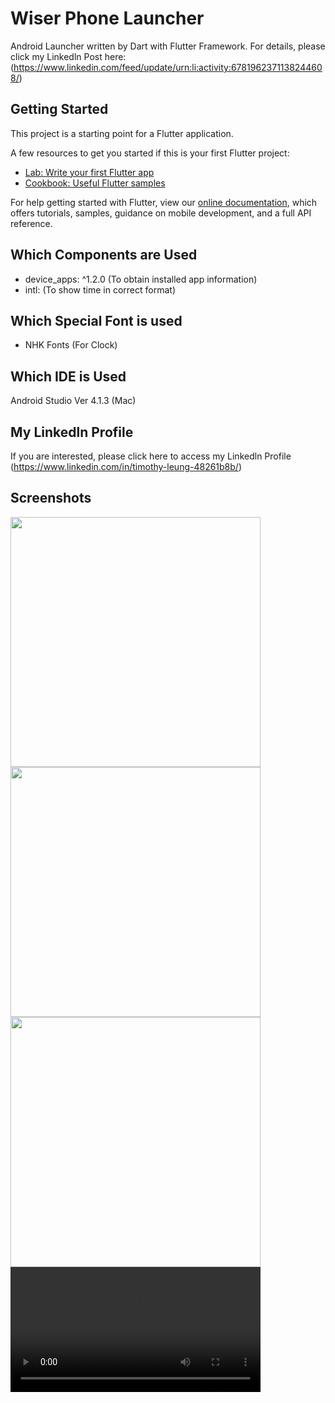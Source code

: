 # Wiser Phone Launcher

Android Launcher written by Dart with Flutter Framework.
For details, please click my Linkedln Post here: (https://www.linkedin.com/feed/update/urn:li:activity:6781962371138244608/)

## Getting Started

This project is a starting point for a Flutter application.

A few resources to get you started if this is your first Flutter project:

- [Lab: Write your first Flutter app](https://flutter.dev/docs/get-started/codelab)
- [Cookbook: Useful Flutter samples](https://flutter.dev/docs/cookbook)

For help getting started with Flutter, view our
[online documentation](https://flutter.dev/docs), which offers tutorials,
samples, guidance on mobile development, and a full API reference.

## Which Components are Used


-  device_apps: ^1.2.0   (To obtain installed app information)
-  intl:			(To show time in correct format)

## Which Special Font is used

-  NHK Fonts (For Clock)



## Which IDE is Used

Android Studio Ver 4.1.3 (Mac)


## My Linkedln Profile

If you are interested, please click here to access my Linkedln Profile (https://www.linkedin.com/in/timothy-leung-48261b8b/)


## Screenshots
<img src="https://github.com/timleunghk/wiserphonelauncher/blob/master/demos/IMG_7369.png" width="400"><img src="https://github.com/timleunghk/wiserphonelauncher/blob/master/demos/IMG_7380.png" width="400">
<img src="https://github.com/timleunghk/wiserphonelauncher/blob/master/demos/IMG_7374.png" width="400">
<video width="400" controls autoplay>
    <source src="https://github.com/timleunghk/wiserphonelauncher/blob/master/demos/IMG_7381.MOV" type="video/mp4">
</video>
